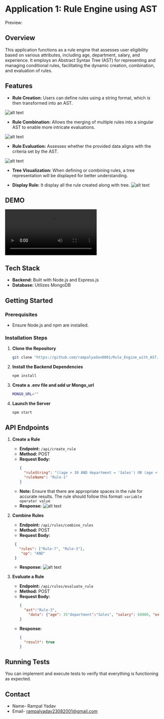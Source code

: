 
# Application 1: Rule Engine using AST 
Preview: 

## Overview

This application functions as a rule engine that assesses user eligibility based on various attributes, including age, department, salary, and experience. It employs an Abstract Syntax Tree (AST) for representing and managing conditional rules, facilitating the dynamic creation, combination, and evaluation of rules.

## Features

- **Rule Creation:** Users can define rules using a string format, which is then transformed into an AST.

 ![alt text](image.png)

- **Rule Combination:** Allows the merging of multiple rules into a singular AST to enable more intricate evaluations.

![alt text](image-1.png)

- **Rule Evaluation:** Assesses whether the provided data aligns with the criteria set by the AST.

![alt text](image-2.png)

- **Tree Visualization:** When defining or combining rules, a tree representation will be displayed for better understanding.

- **Display Rule:** It display all the rule created along with tree.
![alt text](image-3.png)

## DEMO
<video controls src="Recording 2024-10-22 004936.mp4" title="Title"></video>

## Tech Stack

- **Backend:** Built with Node.js and Express.js
- **Database:** Utilizes MongoDB

## Getting Started

### Prerequisites

- Ensure Node.js and npm are installed.

### Installation Steps

1. **Clone the Repository**
   ```bash
   git clone "https://github.com/rampalyadav0001/Rule_Engine_with_AST.git"
   ```
2. **Install the Backend Dependencies**
   ```bash
   npm install
   ```
2. **Create a .env file and add ur Mongo_url**
   ```bash
   MONGO_URL=""
   ```
4. **Launch the Server**
   ```bash
   npm start
   ```

## API Endpoints

1. **Create a Rule**
   - **Endpoint:** `/api/create_rule`
   - **Method:** POST
   - **Request Body:**
     ```json
     {
       "ruleString": "((age > 30 AND department = 'Sales') OR (age < 25 AND department = 'Marketing')) AND (salary > 50000 OR experience > 5)",
       "ruleName": "Rule-1"
     }
     ```
   - **Note:** Ensure that there are appropriate spaces in the rule for accurate results. The rule should follow this format: 
   `variable operator value`
   - **Response:**
   ![alt text](image-4.png)
   
     
     
2. **Combine Rules**
   - **Endpoint:** `/api/rules/combine_rules`
   - **Method:** POST
   - **Request Body:**
    ```json
     {
       "rules": ["Rule-7", "Rule-3"], 
        "op": "AND"
     }
     ```
   - **Response:**
   ![alt text](image-5.png)



3. **Evaluate a Rule**
   - **Endpoint:** `/api/rules/evaluate_rule`
   - **Method:** POST
   - **Request Body:**
     ```json
     {
       "ast":"Rule-3",
         "data": {"age": 35"department":"Sales", "salary": 60000, "experience": 3}
     }
     ```
   - **Response:**
     ```json
     {
       "result": true
     }
     ```

## Running Tests

You can implement and execute tests to verify that everything is functioning as expected.

## Contact

- Name- Rampal Yadav
- Email- rampalyadav23082001@gmail.com